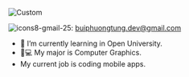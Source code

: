 ![Custom](https://user-images.githubusercontent.com/88134972/141055613-08785bce-0521-4bf2-8501-46aa1b2c8db2.gif)

![icons8-gmail-25](https://user-images.githubusercontent.com/88134972/141055661-ac1a5694-c947-4049-b37c-80836e9e7fda.png): buiphuongtung.dev@gmail.com

- 🌱 I’m currently learning in Open University.
- 📲💻 My major is Computer Graphics.
- My current job is coding mobile apps.


